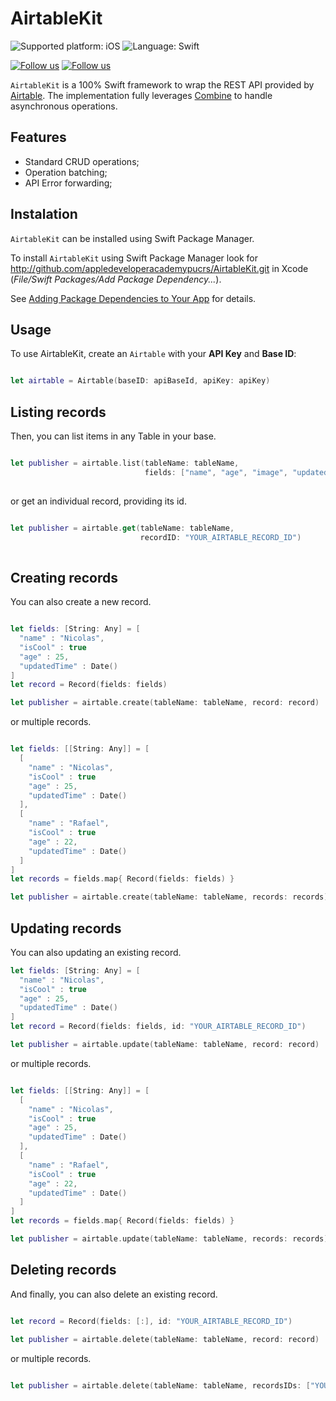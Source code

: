 <!-- Title -->
# AirtableKit

<!-- Future plataform support -->
<!-- [Supported platform: iOS, macOS, tvOS, watchOS](https://img.shields.io/badge/platform-iOS%2C%20macOS%2C%20tvOS%2C%20watchOS-lightgrey) -->

<!-- Current platform support -->
![Supported platform: iOS](https://img.shields.io/badge/iOS-lightgrey)
![Language: Swift](https://img.shields.io/badge/swift-orange)


<!-- Social Media -->
[![Follow us](https://img.shields.io/twitter/follow/_nicolaspn?style=social)](https://twitter.com/intent/follow?screen_name=_nicolaspn)
[![Follow us](https://img.shields.io/twitter/follow/rafaelruwer?style=social)](https://twitter.com/intent/follow?screen_name=rafaelruwer)

`AirtableKit` is a 100% Swift framework to wrap the REST API provided by [Airtable](http://api.airtable.com/). The implementation fully leverages [Combine](https://developer.apple.com/documentation/combine) to handle asynchronous operations.

## Features
- Standard CRUD operations;
- Operation batching;
- API Error forwarding;

## Instalation

`AirtableKit` can be installed using Swift Package Manager.

To install `AirtableKit` using Swift Package Manager look for http://github.com/appledeveloperacademypucrs/AirtableKit.git in Xcode (*File/Swift Packages/Add Package Dependency...*). 

See [Adding Package Dependencies to Your App](https://developer.apple.com/documentation/xcode/adding_package_dependencies_to_your_app) for details.

## Usage

To use AirtableKit, create an `Airtable` with your __API Key__ and __Base ID__:

``` swift

let airtable = Airtable(baseID: apiBaseId, apiKey: apiKey)

```

## Listing records

Then, you can list items in any Table in your base.

``` swift

let publisher = airtable.list(tableName: tableName, 
                              fields: ["name", "age", "image", "updatedTime", "isCool"])
        
```

or get an individual record, providing its id.


``` swift

let publisher = airtable.get(tableName: tableName, 
                             recordID: "YOUR_AIRTABLE_RECORD_ID")
        
```

## Creating records

You can also create a new record.

``` swift

let fields: [String: Any] = [
  "name" : "Nicolas",
  "isCool" : true
  "age" : 25,
  "updatedTime" : Date()
]
let record = Record(fields: fields)

let publisher = airtable.create(tableName: tableName, record: record)

```

or multiple records.

``` swift

let fields: [[String: Any]] = [
  [
    "name" : "Nicolas",
    "isCool" : true
    "age" : 25,
    "updatedTime" : Date()
  ],
  [
    "name" : "Rafael",
    "isCool" : true
    "age" : 22,
    "updatedTime" : Date()
  ]
]
let records = fields.map{ Record(fields: fields) }

let publisher = airtable.create(tableName: tableName, records: records)

```

## Updating records

You can also updating an existing record.

``` swift
let fields: [String: Any] = [
  "name" : "Nicolas",
  "isCool" : true
  "age" : 25,
  "updatedTime" : Date()
]
let record = Record(fields: fields, id: "YOUR_AIRTABLE_RECORD_ID")

let publisher = airtable.update(tableName: tableName, record: record)

```

or multiple records.

``` swift

let fields: [[String: Any]] = [
  [
    "name" : "Nicolas",
    "isCool" : true
    "age" : 25,
    "updatedTime" : Date()
  ],
  [
    "name" : "Rafael",
    "isCool" : true
    "age" : 22,
    "updatedTime" : Date()
  ]
]
let records = fields.map{ Record(fields: fields) }

let publisher = airtable.update(tableName: tableName, records: records)

```

## Deleting records

And finally, you can also delete an existing record.

``` swift

let record = Record(fields: [:], id: "YOUR_AIRTABLE_RECORD_ID")

let publisher = airtable.delete(tableName: tableName, record: record)

```

or multiple records.

``` swift

let publisher = airtable.delete(tableName: tableName, recordsIDs: ["YOUR_AIRTABLE_RECORD_ID_1", "YOUR_AIRTABLE_RECORD_ID_2"])

```
